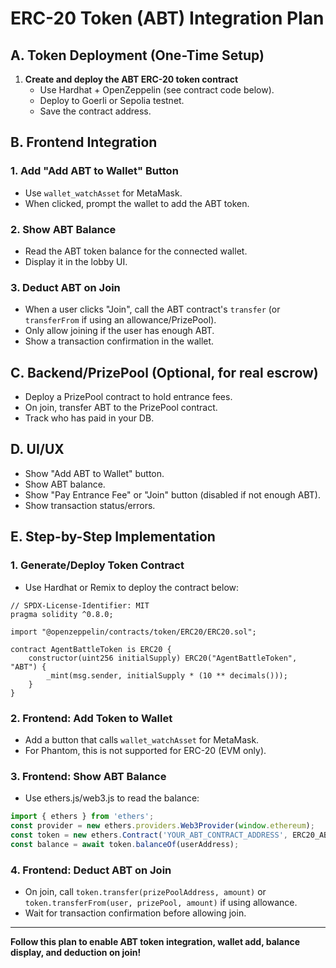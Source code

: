# ERC-20 Token (ABT) Integration Plan

## A. Token Deployment (One-Time Setup)

1. **Create and deploy the ABT ERC-20 token contract**
   - Use Hardhat + OpenZeppelin (see contract code below).
   - Deploy to Goerli or Sepolia testnet.
   - Save the contract address.

## B. Frontend Integration

### 1. Add "Add ABT to Wallet" Button
- Use `wallet_watchAsset` for MetaMask.
- When clicked, prompt the wallet to add the ABT token.

### 2. Show ABT Balance
- Read the ABT token balance for the connected wallet.
- Display it in the lobby UI.

### 3. Deduct ABT on Join
- When a user clicks "Join", call the ABT contract's `transfer` (or `transferFrom` if using an allowance/PrizePool).
- Only allow joining if the user has enough ABT.
- Show a transaction confirmation in the wallet.

## C. Backend/PrizePool (Optional, for real escrow)
- Deploy a PrizePool contract to hold entrance fees.
- On join, transfer ABT to the PrizePool contract.
- Track who has paid in your DB.

## D. UI/UX
- Show "Add ABT to Wallet" button.
- Show ABT balance.
- Show "Pay Entrance Fee" or "Join" button (disabled if not enough ABT).
- Show transaction status/errors.

## E. Step-by-Step Implementation

### 1. Generate/Deploy Token Contract
- Use Hardhat or Remix to deploy the contract below:

```solidity
// SPDX-License-Identifier: MIT
pragma solidity ^0.8.0;

import "@openzeppelin/contracts/token/ERC20/ERC20.sol";

contract AgentBattleToken is ERC20 {
    constructor(uint256 initialSupply) ERC20("AgentBattleToken", "ABT") {
        _mint(msg.sender, initialSupply * (10 ** decimals()));
    }
}
```

### 2. Frontend: Add Token to Wallet
- Add a button that calls `wallet_watchAsset` for MetaMask.
- For Phantom, this is not supported for ERC-20 (EVM only).

### 3. Frontend: Show ABT Balance
- Use ethers.js/web3.js to read the balance:

```js
import { ethers } from 'ethers';
const provider = new ethers.providers.Web3Provider(window.ethereum);
const token = new ethers.Contract('YOUR_ABT_CONTRACT_ADDRESS', ERC20_ABI, provider);
const balance = await token.balanceOf(userAddress);
```

### 4. Frontend: Deduct ABT on Join
- On join, call `token.transfer(prizePoolAddress, amount)` or `token.transferFrom(user, prizePool, amount)` if using allowance.
- Wait for transaction confirmation before allowing join.

---

**Follow this plan to enable ABT token integration, wallet add, balance display, and deduction on join!** 